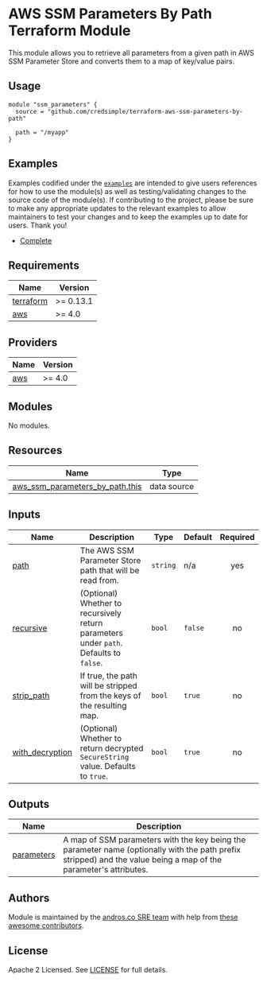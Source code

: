 # AWS SSM Parameters By Path Terraform Module

This module allows you to retrieve all parameters from a given path in AWS SSM Parameter Store and converts them to a map of key/value pairs.

## Usage

```hcl
module "ssm_parameters" {
  source = "github.com/credsimple/terraform-aws-ssm-parameters-by-path"

  path = "/myapp"
}
```

## Examples

Examples codified under the [`examples`](./examples/) are intended to give users references for how to use the module(s) as well as testing/validating changes to the source code of the module(s).  If contributing to the project, please be sure to make any appropriate updates to the relevant examples to allow maintainers to test your changes and to keep the examples up to date for users. Thank you!

- [Complete](./examples/complete)

<!-- markdownlint-disable -->
<!-- BEGINNING OF PRE-COMMIT-TERRAFORM DOCS HOOK -->
## Requirements

| Name | Version |
|------|---------|
| <a name="requirement_terraform"></a> [terraform](#requirement\_terraform) | >= 0.13.1 |
| <a name="requirement_aws"></a> [aws](#requirement\_aws) | >= 4.0 |

## Providers

| Name | Version |
|------|---------|
| <a name="provider_aws"></a> [aws](#provider\_aws) | >= 4.0 |

## Modules

No modules.

## Resources

| Name | Type |
|------|------|
| [aws_ssm_parameters_by_path.this](https://registry.terraform.io/providers/hashicorp/aws/latest/docs/data-sources/ssm_parameters_by_path) | data source |

## Inputs

| Name | Description | Type | Default | Required |
|------|-------------|------|---------|:--------:|
| <a name="input_path"></a> [path](#input\_path) | The AWS SSM Parameter Store path that will be read from. | `string` | n/a | yes |
| <a name="input_recursive"></a> [recursive](#input\_recursive) | (Optional) Whether to recursively return parameters under `path`. Defaults to `false`. | `bool` | `false` | no |
| <a name="input_strip_path"></a> [strip\_path](#input\_strip\_path) | If true, the path will be stripped from the keys of the resulting map. | `bool` | `true` | no |
| <a name="input_with_decryption"></a> [with\_decryption](#input\_with\_decryption) | (Optional) Whether to return decrypted `SecureString` value. Defaults to `true`. | `bool` | `true` | no |

## Outputs

| Name | Description |
|------|-------------|
| <a name="output_parameters"></a> [parameters](#output\_parameters) | A map of SSM parameters with the key being the parameter name (optionally with the path prefix stripped) and the value being a map of the parameter's attributes. |
<!-- END OF PRE-COMMIT-TERRAFORM DOCS HOOK -->
<!-- markdownlint-restore -->
## Authors

Module is maintained by the [andros.co SRE team](https://andros.co) with help from [these awesome contributors](https://github.com/credsimple/terraform-aws-datadog-privatelink/graphs/contributors).

## License

Apache 2 Licensed. See [LICENSE](https://github.com/credsimple/terraform-aws-datadog-privatelink/tree/master/LICENSE) for full details.
